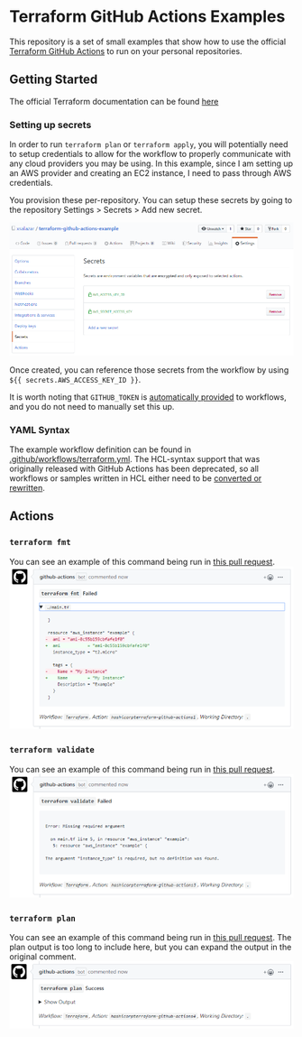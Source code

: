 # Terraform GitHub Actions Examples
This repository is a set of small examples that show how to use the official [Terraform GitHub Actions](https://github.com/hashicorp/terraform-github-actions) to run on your personal repositories.

## Getting Started
The official Terraform documentation can be found [here](https://www.terraform.io/docs/github-actions/index.html)

### Setting up secrets
In order to run `terraform plan` or `terraform apply`, you will potentially need to setup credentials to allow for the workflow to properly communicate with any cloud providers you may be using. In this example, since I am setting up an AWS provider and creating an EC2 instance, I need to pass through AWS credentials.

You provision these per-repository. You can setup these secrets by going to the repository Settings > Secrets > Add new secret.

![Adding secrets](assets/secrets.png)

Once created, you can reference those secrets from the workflow by using `${{ secrets.AWS_ACCESS_KEY_ID }}`.

It is worth noting that `GITHUB_TOKEN` is [automatically provided](https://help.github.com/en/actions/automating-your-workflow-with-github-actions/authenticating-with-the-github_token) to workflows, and you do not need to manually set this up.

### YAML Syntax
The example workflow definition can be found in [.github/workflows/terraform.yml](.github/workflows/terraform.yml). The HCL-syntax support that was originally released with GitHub Actions has been deprecated, so all workflows or samples written in HCL either need to be [converted or rewritten](https://help.github.com/en/actions/automating-your-workflow-with-github-actions/metadata-syntax-for-github-actions).

## Actions

### `terraform fmt`
You can see an example of this command being run in [this pull request](https://github.com/xsalazar/terraform-github-actions-example/pull/4).
![terraform fmt](assets/format.png)

### `terraform validate`
You can see an example of this command being run in [this pull request](https://github.com/xsalazar/terraform-github-actions-example/pull/5).
![terraform validate](assets/validate.png)

### `terraform plan`
You can see an example of this command being run in [this pull request](https://github.com/xsalazar/terraform-github-actions-example/pull/6). The plan output is too long to include here, but you can expand the output in the original comment.
![terraform plan](assets/plan.png)
